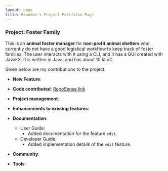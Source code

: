 ```yaml
---
layout: page
title: Brandon's Project Portfolio Page 
---
```


### Project: Foster Family

This is an **animal foster manager** for **non-profit animal shelters** who currently do not have a good logistical workflow to keep track of foster families. The user interacts with it using a CLI, and it has a GUI created with JavaFX. It is written in Java, and has about 10 kLoC.

Given below are my contributions to the project.

* **New Feature**:

* **Code contributed**: [RepoSense link](https://nus-cs2103-ay2324s1.github.io/tp-dashboard/?search=brandon-nam&sort=groupTitle&sortWithin=title&timeframe=commit&mergegroup=&groupSelect=groupByRepos&breakdown=true&checkedFileTypes=docs~functional-code~test-code&since=2023-09-22)

* **Project management**:

* **Enhancements to existing features**:

* **Documentation**:
    * User Guide:
        * Added documentation for the feature `edit`.
    * Developer Guide:
        * Added implementation details of the `edit` feature.

* **Community**:

* **Tools**:
